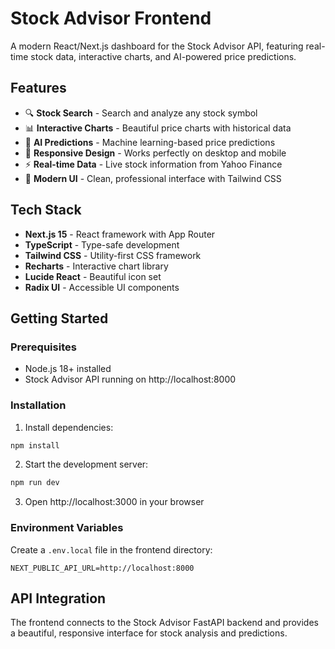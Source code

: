 # Stock Advisor Frontend

A modern React/Next.js dashboard for the Stock Advisor API, featuring real-time stock data, interactive charts, and AI-powered price predictions.

## Features

- 🔍 **Stock Search** - Search and analyze any stock symbol
- 📊 **Interactive Charts** - Beautiful price charts with historical data
- 🤖 **AI Predictions** - Machine learning-based price predictions
- 📱 **Responsive Design** - Works perfectly on desktop and mobile
- ⚡ **Real-time Data** - Live stock information from Yahoo Finance
- 🎨 **Modern UI** - Clean, professional interface with Tailwind CSS

## Tech Stack

- **Next.js 15** - React framework with App Router
- **TypeScript** - Type-safe development
- **Tailwind CSS** - Utility-first CSS framework
- **Recharts** - Interactive chart library
- **Lucide React** - Beautiful icon set
- **Radix UI** - Accessible UI components

## Getting Started

### Prerequisites

- Node.js 18+ installed
- Stock Advisor API running on http://localhost:8000

### Installation

1. Install dependencies:
```bash
npm install
```

2. Start the development server:
```bash
npm run dev
```

3. Open http://localhost:3000 in your browser

### Environment Variables

Create a `.env.local` file in the frontend directory:

```env
NEXT_PUBLIC_API_URL=http://localhost:8000
```

## API Integration

The frontend connects to the Stock Advisor FastAPI backend and provides a beautiful, responsive interface for stock analysis and predictions.
